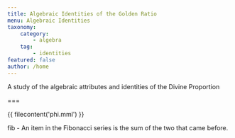 ```yaml
---
title: Algebraic Identities of the Golden Ratio
menu: Algebraic Identities
taxonomy:
    category:
        - algebra
    tag:
        - identities
featured: false
author: /home
---
```


A study of the algebraic attributes and identities of the Divine Proportion

===

{{ filecontent('phi.mml') }}

fib - An item in the Fibonacci series is the sum of the two that came before.
